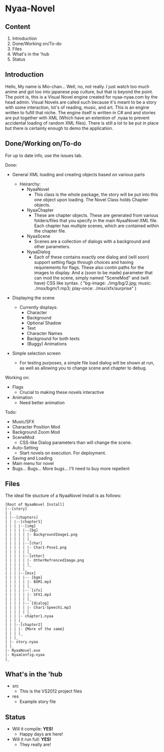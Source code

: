 ﻿Nyaa-Novel
==========

Content
-------

1. Introduction
2. Done/Working on/To-do
3. Files
4. What's in the 'hub
5. Status

Introduction
------------

Hello, My name is Mio-chan... Well, no, not really. I just watch too much anime and got too into japanese pop culture, but that is beyond the point. The point is, this is a Visual Novel engine created for nyaa-nyaa.com by the head admin. Visual Novels are called such because it's meant to be a story with some interaction, lot's of reading, music, and art. This is an engine written to fufill that niche. The engine itself is written in C# and and stories are put together with XML (Which have an extention of .nyaa to prevent accidental loading of random XML files). There is still a lot to be put in place but there is certainly enough to demo the application. 

Done/Working on/To-do
---------------------

For up to date info, use the issues tab.

Done:
- General XML loading and creating objects based on various parts
  - Heirarchy: 
    - NyaaNovel
      - This class is the whole package, the story will be put into this one object upon loading. The Novel Class holds Chapter objects.
    - NyaaChapter
      - These are chapter objects. These are generated from various folders/files that you specify in the main NyaaNovel XML file. Each chapter has multiple scenes, which are contained within the chapter file.
    - NyaaScene 
      - Scenes are a collection of dialogs with a background and other parameters. 
    - NyaaDialog
      - Each of these contains exactly one dialog and (will soon) support setting flags through choices and having requirements for flags. These also contin paths for the images to display. And a (soon to be made) parameter that can mod the scene, simply named "SceneMod" and (will have) CSS like syntax. ( "bg-image: ./img/bg/2.jpg; music: ./msx/bgm/1.mp3; play-once: ./msx/sfx/surprise" ) 

- Displaying the scene
  - Currently displays:
    - Character
    - Background
    - Optional Shadow
    - Text
    - Character Names
    - Background for both texts
    - (Buggy) Animations 

- Simple selection screen
  - For testing purposes, a simple file load dialog will be shown at run, as well as allowing you to change scene and chapter to debug.

Working on:
  - Flags
      - Crucial to making these novels interactive
  - Animation
      - Need better animation

Todo:
  - Music/SFX
  - Character Position Mod
  - Background Zoom Mod
  - SceneMod
      - CSS-like Dialog parameters than will change the scene.
  - Auto-Setting 
      - Start novels on execution. For deployment.
  - Saving and Loading
  - Main menu for novel
  - Bugs... Bugs... More bugs... I'll need to buy more repellent

Files
-----

The ideal file stucture of a NyaaNovel Install is as follows:

	[Root of NyaaNovel Install]
	|--[story]
	| |
	| |--[chapters]
	| | |--[chapter1]
	| | | |--[img]
	| | | | |--[bg]
	| | | | | |- BackgroundImage1.png
	| | | | | |_
	| | | | |--[char]
	| | | | | |- Char1-Pose1.png
	| | | | | |_
	| | | | |--[other]
	| | | | | |- OtherRefrencedImage.png
	| | | | | |_
	| | | | |_
	| | | |--[msx]
	| | | | |-- [bgm]
	| | | | | |- BGM1.mp3
	| | | | | |_
	| | | | |-- [sfx]
	| | | | | |- SFX1.mp3
	| | | | | |_
	| | | | |-- [dialog]
	| | | | | |- Char1-Speech1.mp3
	| | | | | |_
	| | | |- chapter1.nyaa
	| | | |_
	| | |--[chapter2]
	| | | |- {More of the same}
	| | | |_
	| | |_
	| |- story.nyaa
	| |_
	|- NyaaNovel.exe
	|- NyaaConfig.nyaa
	|_
	
What's in the 'hub
------------------

- src
  - This is the VS2012 project files
- res
  - Example story file
  
Status
------

- Will it compile: __YES!__
	- Happy days are here!
- Will it run full: __YES!__
	- They really are!

